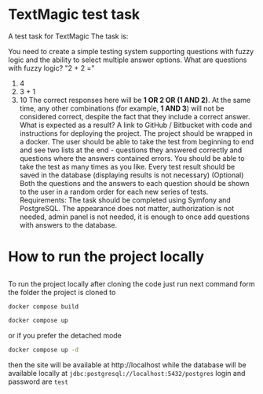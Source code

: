 # TextMagic test task
A test task for TextMagic
The task is:

You need to create a simple testing system supporting questions with fuzzy logic and the ability to select multiple
answer options.
What are questions with fuzzy logic? "2 + 2 ="
1. 4
2. 3 + 1
3. 10
The correct responses here will be **1 OR 2 OR (1 AND 2)**. At the same time, any other combinations (for example, **1 AND 3**)
will not be considered correct, despite the fact that they include a correct answer.
What is expected as a result?
A link to GitHub / Bitbucket with code and instructions for deploying the project. The project should be wrapped in a
docker. The user should be able to take the test from beginning to end and see two lists at the end - questions they
answered correctly and questions where the answers contained errors. You should be able to take the test as many times
as you like. Every test result should be saved in the database (displaying results is not necessary) (Optional) Both the
questions and the answers to each question should be shown to the user in a random order for each new series of tests.
Requirements: The task should be completed using Symfony and PostgreSQL. The appearance does not matter, authorization
is not needed, admin panel is not needed, it is enough to once add questions with answers to the database.

# How to run the project locally

## 
To run the project locally after cloning the code just run next command form the folder the project is cloned to
```bash
docker compose build
```

```bash
docker compose up
```
or if you prefer the detached mode

```bash
docker compose up -d
```
then the site will be available at http://localhost
while the database will be available locally at
`jdbc:postgresql://localhost:5432/postgres`
login and password are `test`
